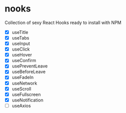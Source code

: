 # nooks

Collection of sexy React Hooks ready to install with NPM

- [x] useTitle
- [x] useTabs
- [x] useInput
- [x] useClick
- [x] useHover
- [x] useConfirm
- [x] usePreventLeave
- [x] useBeforeLeave
- [x] useFadeIn
- [x] useNetwork
- [x] useScroll
- [x] useFullscreen
- [x] useNotification
- [ ] useAxios
